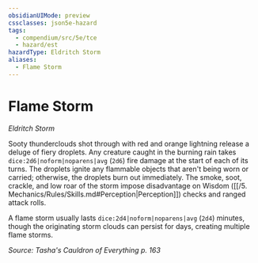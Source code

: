 ```yaml
---
obsidianUIMode: preview
cssclasses: json5e-hazard
tags:
  - compendium/src/5e/tce
  - hazard/est
hazardType: Eldritch Storm
aliases:
  - Flame Storm
---
```

# Flame Storm
*Eldritch Storm*  

Sooty thunderclouds shot through with red and orange lightning release a deluge of fiery droplets. Any creature caught in the burning rain takes `dice:2d6|noform|noparens|avg` (`2d6`) fire damage at the start of each of its turns. The droplets ignite any flammable objects that aren't being worn or carried; otherwise, the droplets burn out immediately. The smoke, soot, crackle, and low roar of the storm impose disadvantage on Wisdom ([[/5. Mechanics/Rules/Skills.md#Perception\|Perception]]) checks and ranged attack rolls.

A flame storm usually lasts `dice:2d4|noform|noparens|avg` (`2d4`) minutes, though the originating storm clouds can persist for days, creating multiple flame storms.

*Source: Tasha's Cauldron of Everything p. 163*
